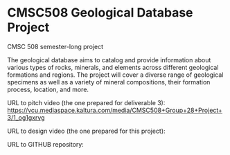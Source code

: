 # CMSC508 Geological Database Project
CMSC 508 semester-long project 

The geological database aims to catalog and provide information about various types of rocks, minerals, and elements across different geological formations and regions. The project will cover a diverse range of geological specimens as well as a variety of mineral compositions, their formation process, location, and more.

URL to pitch video (the one prepared for deliverable 3):
https://vcu.mediaspace.kaltura.com/media/CMSC508+Group+28+Project+3/1_og1gxrvg 

URL to design video (the one prepared for this project):

URL to GITHUB repository:

